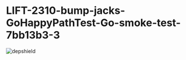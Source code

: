 # LIFT-2310-bump-jacks-GoHappyPathTest-Go-smoke-test-7bb13b3-3

![depshield](https://dev1.dev.depshield.sonatype.org/badges/depshield-testing/LIFT-2310-bump-jacks-GoHappyPathTest-Go-smoke-test-7bb13b3-3/depshield.svg)